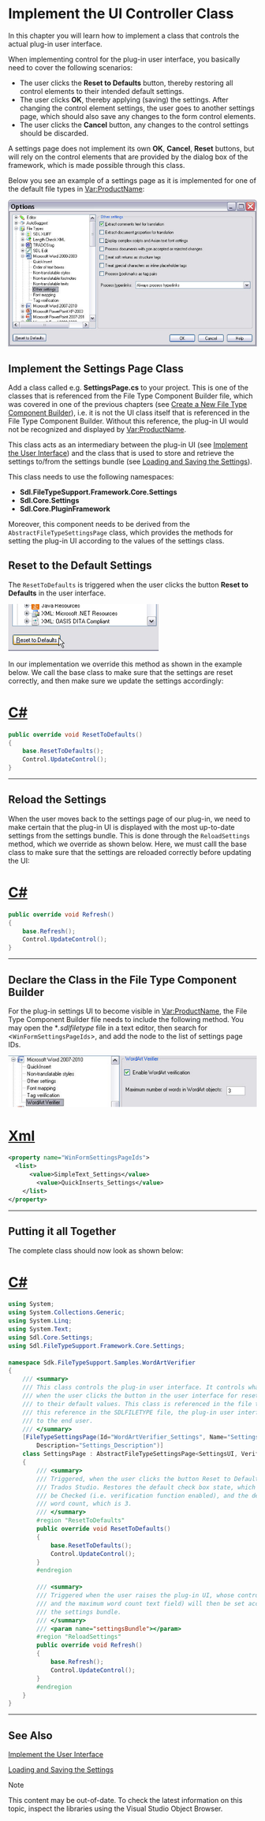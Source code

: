 Implement the UI Controller Class
===

In this chapter you will learn how to implement a class that controls the actual plug-in user interface.

When implementing control for the plug-in user interface, you basically need to cover the following scenarios:

* The user clicks the **Reset to Defaults** button, thereby restoring all control elements to their intended default settings.
* The user clicks **OK**, thereby applying (saving) the settings.
After changing the control element settings, the user goes to another settings page, which should also save any changes to the form control elements.
* The user clicks the **Cancel** button, any changes to the control settings should be discarded.

A settings page does not implement its own **OK**, **Cancel**, **Reset** buttons, but will rely on the control elements that are provided by the dialog box of the framework, which is made possible through this class.

Below you see an example of a settings page as it is implemented for one of the default file types in <Var:ProductName>:

![SampleSettingsPage](images/SampleSettingsPage.jpg)

Implement the Settings Page Class
--

Add a class called e.g. **SettingsPage.cs** to your project. This is one of the classes that is referenced from the File Type Component Builder file, which was covered in one of the previous chapters (see [Create a New File Type Component Builder](create_new_file_type_component_builder.md)), i.e. it is not the UI class itself that is referenced in the File Type Component Builder. Without this reference, the plug-in UI would not be recognized and displayed by <Var:ProductName>.

This class acts as an intermediary between the plug-in UI (see [Implement the User Interface](implement_the_user_interface_bil.md)) and the class that is used to store and retrieve the settings to/from the settings bundle (see [Loading and Saving the Settings](loading_and_saving_the_settings_bil.md)).

This class needs to use the following namespaces:

* **Sdl.FileTypeSupport.Framework.Core.Settings**
* **Sdl.Core.Settings**
* **Sdl.Core.PluginFramework**

Moreover, this component needs to be derived from the ```AbstractFileTypeSettingsPage``` class, which provides the methods for setting the plug-in UI according to the values of the settings class.

Reset to the Default Settings
--

The ```ResetToDefaults``` is triggered when the user clicks the button **Reset to Defaults** in the user interface.

![reset_to_defaults](images/reset_to_defaults.jpg)

In our implementation we override this method as shown in the example below. We call the base class to make sure that the settings are reset correctly, and then make sure we update the settings accordingly:

# [C#](#tab/tabid-1)
```cs
public override void ResetToDefaults()
{
    base.ResetToDefaults();
    Control.UpdateControl();
}
```
***

Reload the Settings
--

When the user moves back to the settings page of our plug-in, we need to make certain that the plug-in UI is displayed with the most up-to-date settings from the settings bundle. This is done through the ```ReloadSettings``` method, which we override as shown below. Here, we must calll the base class to make sure that the settings are reloaded correctly before updating the UI:

# [C#](#tab/tabid-2)
```cs
public override void Refresh()
{
    base.Refresh();
    Control.UpdateControl();
}
```
***

Declare the Class in the File Type Component Builder
--

For the plug-in settings UI to become visible in <Var:ProductName>, the File Type Component Builder file needs to include the following method. You may open the **.sdlfiletype* file in a text editor, then search for <```WinFormSettingsPageIds```>, and add the node to the list of settings page IDs.

![excel_verifier_simplified_gui](images/excel_verifier_simplified_gui.jpg)

# [Xml](#tab/tabid-3)
```xml
<property name="WinFormSettingsPageIds">
  <list>
      <value>SimpleText_Settings</value>
        <value>QuickInserts_Settings</value>
    </list>
</property>
```
***

Putting it all Together
--

The complete class should now look as shown below:

# [C#](#tab/tabid-4)
```cs
using System;
using System.Collections.Generic;
using System.Linq;
using System.Text;
using Sdl.Core.Settings;
using Sdl.FileTypeSupport.Framework.Core.Settings;

namespace Sdk.FileTypeSupport.Samples.WordArtVerifier
{
    /// <summary>
    /// This class controls the plug-in user interface. It controls what happens, for example,
    /// when the user clicks the button in the user interface for resetting the control elements
    /// to their default values. This class is referenced in the file type definition. Without
    /// this reference in the SDLFILETYPE file, the plug-in user interface would not be available
    /// to the end user.
    /// </summary>
    [FileTypeSettingsPage(Id="WordArtVerifier_Settings", Name="Settings_Name",
        Description="Settings_Description")]
    class SettingsPage : AbstractFileTypeSettingsPage<SettingsUI, VerifierSettings>
    {
        /// <summary>
        /// Triggered, when the user clicks the button Reset to Defaults button in 
        /// Trados Studio. Restores the default check box state, which should
        /// be Checked (i.e. verification function enabled), and the default maximum
        /// word count, which is 3.
        /// </summary>
        #region "ResetToDefaults"
        public override void ResetToDefaults()
        {
            base.ResetToDefaults();
            Control.UpdateControl();
        }
        #endregion

        /// <summary>
        /// Triggered when the user raises the plug-in UI, whose controls (in this case the check box
        /// and the maximum word count text field) will then be set according to the values stored in 
        /// the settings bundle.
        /// </summary>
        /// <param name="settingsBundle"></param>
        #region "ReloadSettings"
        public override void Refresh()
        {
            base.Refresh();
            Control.UpdateControl();
        }
        #endregion
    }
}
```
***

See Also
--



[Implement the User Interface](implement_the_user_interface_bil.md)

[Loading and Saving the Settings](loading_and_saving_the_settings_bil.md)

>[!NOTE]
>
> This content may be out-of-date. To check the latest information on this topic, inspect the libraries using the Visual Studio Object Browser.